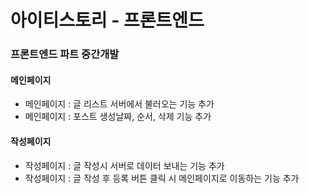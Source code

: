 <h1>아이티스토리 - 프론트엔드</h1>

<div>
   <h3>프론트엔드 파트 중간개발</h3>
   <h4>메인페이지</h4>
   <ul>
    <li>메인페이지 : 글 리스트 서버에서 불러오는 기능 추가</li>
    <li>메인페이지 : 포스트 생성날짜, 순서, 삭제 기능 추가</li>
   </ul>
   <h4>작성페이지</h4>
   <ul>
    <li>작성페이지 : 글 작성시 서버로 데이터 보내는 기능 추가</li>
    <li>작성페이지 : 글 작성 후 등록 버튼 클릭 시 메인페이지로 이동하는 기능 추가</li>
   </ul>
<div>


